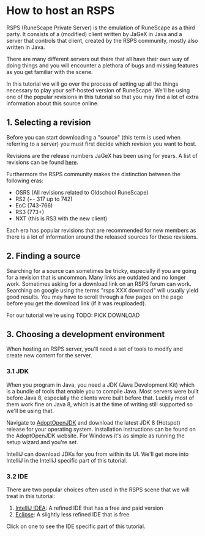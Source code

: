 # How to host an RSPS
RSPS (RuneScape Private Server) is the emulation of RuneScape as a third party. It consists of a (modified) client written by JaGeX in Java and a server that controls that client, created by the RSPS community, mostly also written in Java.

There are many different servers out there that all have their own way of doing things and you will encounter a plethora of bugs and missing features as you get familiar with the scene.

In this tutorial we will go over the process of setting up all the things necessary to play your self-hosted version of RuneScape. We'll be using one of the popular revisions in this tutorial so that you may find a lot of extra information about this source online.


## 1. Selecting a revision
Before you can start downloading a "source" (this term is used when referring to a server) you must first decide which revision you want to host.

Revisions are the release numbers JaGeX has been using for years. A list of revisions can be found [here](https://runescape.fandom.com/wiki/Build_number).

Furthermore the RSPS community makes the distinction between the following eras:
* OSRS (All revisions related to Oldschool RuneScape)
* RS2 (+- 317 up to 742)
* EoC (743-766)
* RS3 (773+)
* NXT (this is RS3 with the new client)

Each era has popular revisions that are recommended for new members as there is a lot of information around the released sources for these revisions.

## 2. Finding a source
Searching for a source can sometimes be tricky, especially if you are going for a revision that is uncommon. Many links are outdated and no longer work. Sometimes asking for a download link on an RSPS forum can work. Searching on google using the terms "rsps XXX download" will usually yield good results. You may have to scroll through a few pages on the page before you get the download link (if it was reuploaded).

For our tutorial we're using TODO: PICK DOWNLOAD

## 3. Choosing a development environment
When hosting an RSPS server, you'll need a set of tools to modify and create new content for the server.

### 3.1 JDK
When you program in Java, you need a JDK (Java Development Kit) which is a bundle of tools that enable you to compile Java. Most servers were built before Java 8, especially the clients were built before that. Luckily most of them work fine on Java 8, which is at the time of writing still supported so we'll be using that.

Navigate to [AdoptOpenJDK](https://adoptopenjdk.net/?variant=openjdk8&jvmVariant=hotspot) and download the latest JDK 8 (Hotspot) release for your operating system. Installation instructions can be found on the AdoptOpenJDK website. For Windows it's as simple as running the setup wizard and you're set.

IntelliJ can download JDKs for you from within its UI. We'll get more into IntelliJ in the IntelliJ specific part of this tutorial.

### 3.2 IDE
There are two popular choices often used in the RSPS scene that we will treat in this tutorial:
1. [IntelliJ IDEA](): A refined IDE that has a free and paid version
2. [Eclipse](): A slightly less refined IDE that is free

Click on one to see the IDE specific part of this tutorial.